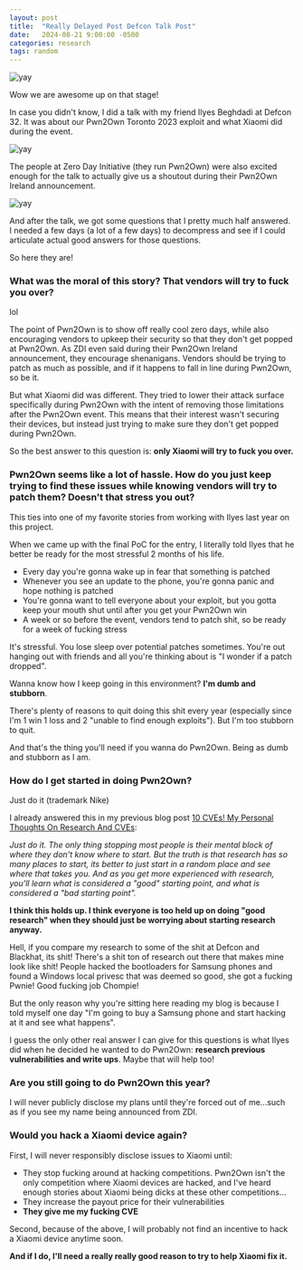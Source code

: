 ```yaml
---
layout: post
title:  "Really Delayed Post Defcon Talk Post"
date:   2024-08-21 9:00:00 -0500
categories: research
tags: random
---
```


![yay](/assets/2024-08-21-really-delayed-post-defcon-talk-post/yaydefconpicyay.jpg)

Wow we are awesome up on that stage!

In case you didn't know, I did a talk with my friend Ilyes Beghdadi at Defcon 32. It was about our Pwn2Own Toronto 2023 exploit and what Xiaomi did during the event.

![yay](/assets/2024-08-21-really-delayed-post-defcon-talk-post/yaydefconscheduleyay.png)

The people at Zero Day Initiative (they run Pwn2Own) were also excited enough for the talk to actually give us a shoutout during their Pwn2Own Ireland announcement.

![yay](/assets/2024-08-21-really-delayed-post-defcon-talk-post/yayzdiyay.png)

And after the talk, we got some questions that I pretty much half answered. I needed a few days (a lot of a few days) to decompress and see if I could articulate actual good answers for those questions.

So here they are!

### What was the moral of this story? That vendors will try to fuck you over?

lol

The point of Pwn2Own is to show off really cool zero days, while also encouraging vendors to upkeep their security so that they don't get popped at Pwn2Own. As ZDI even said during their Pwn2Own Ireland announcement, they encourage shenanigans. Vendors should be trying to patch as much as possible, and if it happens to fall in line during Pwn2Own, so be it.

But what Xiaomi did was different. They tried to lower their attack surface specifically during Pwn2Own with the intent of removing those limitations after the Pwn2Own event. This means that their interest wasn't securing their devices, but instead just trying to make sure they don't get popped during Pwn2Own.

So the best answer to this question is: **only Xiaomi will try to fuck you over.**

### Pwn2Own seems like a lot of hassle. How do you just keep trying to find these issues while knowing vendors will try to patch them? Doesn't that stress you out?

This ties into one of my favorite stories from working with Ilyes last year on this project.

When we came up with the final PoC for the entry, I literally told Ilyes that he better be ready for the most stressful 2 months of his life.

* Every day you're gonna wake up in fear that something is patched
* Whenever you see an update to the phone, you're gonna panic and hope nothing is patched
* You're gonna want to tell everyone about your exploit, but you gotta keep your mouth shut until after you get your Pwn2Own win
* A week or so before the event, vendors tend to patch shit, so be ready for a week of fucking stress

It's stressful. You lose sleep over potential patches sometimes. You're out hanging out with friends and all you're thinking about is "I wonder if a patch dropped".

Wanna know how I keep going in this environment? **I'm dumb and stubborn**.

There's plenty of reasons to quit doing this shit every year (especially since I'm 1 win 1 loss and 2 "unable to find enough exploits"). But I'm too stubborn to quit.

And that's the thing you'll need if you wanna do Pwn2Own. Being as dumb and stubborn as I am.

### How do I get started in doing Pwn2Own?

Just do it (trademark Nike)

I already answered this in my previous blog post [10 CVEs! My Personal Thoughts On Research And CVEs](https://yogehi.github.io/research/2023/01/04/10-cves-my-personal-thoughts-on-research-and-cves.html):

*Just do it. The only thing stopping most people is their mental block of where they don't know where to start. But the truth is that research has so many places to start, its better to just start in a random place and see where that takes you. And as you get more experienced with research, you'll learn what is considered a "good" starting point, and what is considered a "bad starting point".*

**I think this holds up. I think everyone is too held up on doing "good research" when they should just be worrying about starting research anyway.**

Hell, if you compare my research to some of the shit at Defcon and Blackhat, its shit! There's a shit ton of research out there that makes mine look like shit! People hacked the bootloaders for Samsung phones and found a Windows local privesc that was deemed so good, she got a fucking Pwnie! Good fucking job Chompie!

But the only reason why you're sitting here reading my blog is because I told myself one day "I'm going to buy a Samsung phone and start hacking at it and see what happens".

I guess the only other real answer I can give for this questions is what Ilyes did when he decided he wanted to do Pwn2Own: **research previous vulnerabilities and write ups**. Maybe that will help too!

### Are you still going to do Pwn2Own this year?

I will never publicly disclose my plans until they're forced out of me...such as if you see my name being announced from ZDI.

### Would you hack a Xiaomi device again?

First, I will never responsibly disclose issues to Xiaomi until:

* They stop fucking around at hacking competitions. Pwn2Own isn't the only competition where Xiaomi devices are hacked, and I've heard enough stories about Xiaomi being dicks at these other competitions...
* They increase the payout price for their vulnerabilities
* **They give me my fucking CVE**

Second, because of the above, I will probably not find an incentive to hack a Xiaomi device anytime soon.

**And if I do, I'll need a really really good reason to try to help Xiaomi fix it.**